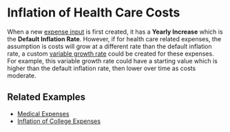 # Inflation of Health Care Costs

When a new [expense input][1] is first created, it has a __Yearly Increase__  which is the __Default Inflation Rate__. However, if for health care related expenses, the assumption is costs will grow at a different rate than the default inflation rate, a custom [variable growth rate][2] could be created for these expenses. For example, this variable growth rate could have a starting value which is higher than the default inflation rate, then lower over time as costs moderate.

## Related Examples

* [Medical Expenses][4]
* [Inflation of College Expenses][3]

[1]:expense.html
[2]:variableInflation.html
[3]:recipeCollegeInflation.html
[4]:recipeMedicalExpense.html
